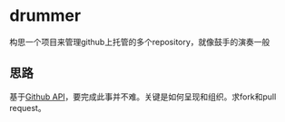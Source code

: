drummer
=======

构思一个项目来管理github上托管的多个repository，就像鼓手的演奏一般

## 思路
基于[Github API](http://developer.github.com/)，要完成此事并不难。关键是如何呈现和组织。求fork和pull request。